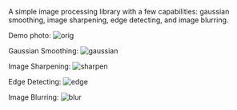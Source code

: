 A simple image processing library with a few capabilities: gaussian smoothing, image sharpening, edge detecting, and image blurring.

Demo photo:
![orig](https://github.com/aditya0909k/CUDA-Image-Processing/assets/85547196/3234529a-f1fb-4106-a9d1-807d54dc1e8d)  

Gaussian Smoothing:
![gaussian](https://github.com/aditya0909k/CUDA-Image-Processing/assets/85547196/5a64bbc4-e660-4b86-8ce7-d59777343e12)  

Image Sharpening:
![sharpen](https://github.com/aditya0909k/CUDA-Image-Processing/assets/85547196/c2a0cc90-fa44-40d1-9718-2cc5c92eaac4)  

Edge Detecting:
![edge](https://github.com/aditya0909k/CUDA-Image-Processing/assets/85547196/f3da38c8-cb2e-42b4-bd2b-208b77dbfa6e)  

Image Blurring:
![blur](https://github.com/aditya0909k/CUDA-Image-Processing/assets/85547196/4e6a7faf-313d-4eb7-872b-d3ec11391e8b)
